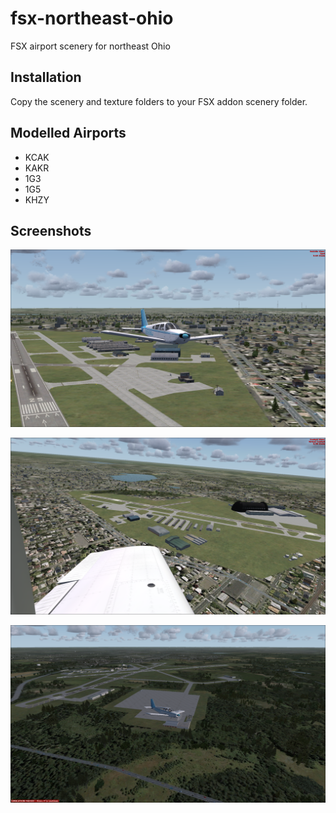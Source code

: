 # fsx-northeast-ohio
FSX airport scenery for northeast Ohio

## Installation
Copy the scenery and texture folders to your FSX addon scenery folder.

## Modelled Airports

* KCAK
* KAKR
* 1G3
* 1G5
* KHZY

## Screenshots

![kakr](Screenshot1.png)

![kakr](Screenshot2.png)

![kcak](screen.png)